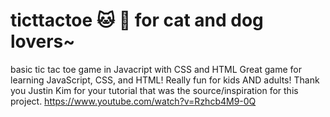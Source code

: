 # ticttactoe  🐱 🐶 for cat and dog lovers~
basic tic tac toe game in Javacript with CSS and HTML
Great game for learning JavaScript, CSS, and HTML! Really fun for kids AND adults! Thank you Justin Kim for your tutorial that was the source/inspiration for this project. 
https://www.youtube.com/watch?v=Rzhcb4M9-0Q
